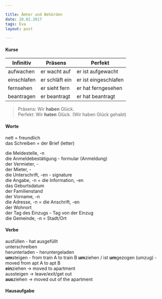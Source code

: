 ```yaml
---  

title: Ämter und Behörden  
date: 28.02.2017    
tags: Eva
layout: post

--- 
```


#### Kurse

|Infinitiv|Präsens|Perfekt|
|---------|-------|-------|
|aufwachen|er wacht auf|er ist aufgewacht|
|einschlafen|er schläft ein|er ist eingeschlafen|
|fernsehen|er sieht fern| er hat ferngesehen|
|beantragen|er beantragt|er hat beantragt|

> Präsens: Wir **haben** Glück.  
> Perfekt: Wir **haten** Glück. (Wir haben Glück gehabt)

#### Worte

nett = freundlich   
das Schreiben = der Brief (letter)  

die Meldestelle, -n   
die Anmeldebestätigung - formular (Anmeldung)  
der Vermieter, -   
der Mieter, -  
die Unterschrift, -en - signature  
die Angabe, -n = die Information, -en  
das Geburtsdatum  
der Familienstand  
der Vorname, -n  
die Adresse, -n = die Anschrift, -en  
der Wohnort  
der Tag des Einzugs - Tag von der Einzug  
die Gemeinde, -n = Stadt/Ort

#### Verbe

ausfüllen - hat ausgefüllt  
unterschreiben  
herunterladen - heruntergeladen  
**um**steigen - from train A to train B
**um**ziehen / ist **um**gezogen (umzug) - moved from apt A to apt B  
**ein**ziehen -> moved to apartment  
aussteigen -> leave/exit/get out  
**aus**ziehen -> moved out of the apartment  


#### Hausaufgabe

